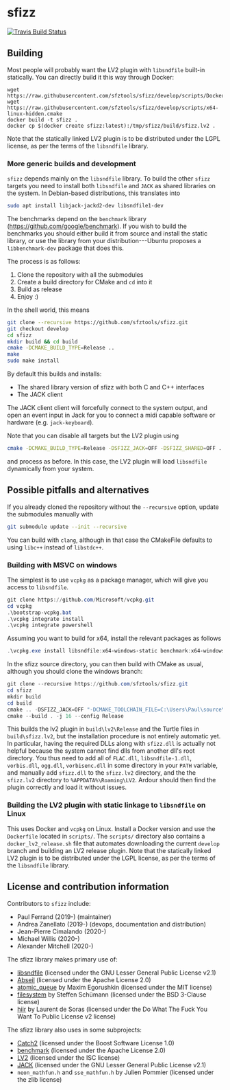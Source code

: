 # sfizz

[![Travis Build Status](https://img.shields.io/travis/com/sfztools/sfizz.svg?label=Linux&style=popout&logo=travis)](https://travis-ci.com/sfztools/sfizz)

## Building

Most people will probably want the LV2 plugin with `libsndfile` built-in statically.
You can directly build it this way through Docker:
```
wget https://raw.githubusercontent.com/sfztools/sfizz/develop/scripts/Dockerfile
wget https://raw.githubusercontent.com/sfztools/sfizz/develop/scripts/x64-linux-hidden.cmake
docker build -t sfizz .
docker cp $(docker create sfizz:latest):/tmp/sfizz/build/sfizz.lv2 .
```
Note that the statically linked LV2 plugin is to be distributed under the LGPL license, as per the terms of the `libsndfile` library.

### More generic builds and development

`sfizz` depends mainly on the `libsndfile` library.
To build the other `sfizz` targets you need to install both `libsndfile` and `JACK` as shared libraries on the system.
In Debian-based distributions, this translates into

```bash
sudo apt install libjack-jackd2-dev libsndfile1-dev
```
The benchmarks depend on the `benchmark` library (https://github.com/google/benchmark).
If you wish to build the benchmarks you should either build it from source and install the static library, or use the library from your distribution---Ubuntu proposes a `libbenchmark-dev` package that does this.

The process is as follows:
1. Clone the repository with all the submodules
2. Create a build directory for CMake and `cd` into it
3. Build as release
4. Enjoy :)

In the shell world, this means

```bash
git clone --recursive https://github.com/sfztools/sfizz.git
git checkout develop
cd sfizz
mkdir build && cd build
cmake -DCMAKE_BUILD_TYPE=Release ..
make
sudo make install
```

By default this builds and installs:
- The shared library version of sfizz with both C and C++ interfaces
- The JACK client

The JACK client client will forcefully connect to the system output, and open an event input in Jack for you to connect a midi capable software or hardware (e.g. `jack-keyboard`).

Note that you can disable all targets but the LV2 plugin using
```sh
cmake -DCMAKE_BUILD_TYPE=Release -DSFIZZ_JACK=OFF -DSFIZZ_SHARED=OFF ..
```
and process as before.
In this case, the LV2 plugin will load `libsndfile` dynamically from your system.

## Possible pitfalls and alternatives

If you already cloned the repository without the `--recursive` option,
update the submodules manually with

```bash
git submodule update --init --recursive
```

You can build with `clang`, although in that case the CMakeFile defaults to using `libc++` instead of `libstdc++`.

### Building with MSVC on windows

The simplest is to use `vcpkg` as a package manager, which will give you access to `libsndfile`.
```powershell
git clone https://github.com/Microsoft/vcpkg.git
cd vcpkg
.\bootstrap-vcpkg.bat
.\vcpkg integrate install
.\vcpkg integrate powershell
```

Assuming you want to build for x64, install the relevant packages as follows
```powershell
.\vcpkg.exe install libsndfile:x64-windows-static benchmark:x64-windows-static
```

In the sfizz source directory, you can then build with CMake as usual, although you should clone the windows branch:
```powershell
git clone --recursive https://github.com/sfztools/sfizz.git
cd sfizz
mkdir build
cd build
cmake .. -DSFIZZ_JACK=OFF "-DCMAKE_TOOLCHAIN_FILE=C:\Users\Paul\source\vcpkg\scripts\buildsystems\vcpkg.cmake" -DVCPKG_TARGET_TRIPLET=x64-windows-static
cmake --build . -j 16 --config Release
```

This builds the lv2 plugin in `build\lv2\Release` and the Turtle files in `build\sfizz.lv2`, but the installation procedure is not entirely automatic yet.
In particular, having the required DLLs along with `sfizz.dll` is actually not helpful because the system cannot find dlls from another dll's root directory.
You thus need to add all of `FLAC.dll`, `libsndfile-1.dll`, `vorbis.dll`, `ogg.dll`, `vorbisenc.dll` in some directory in your `PATH` variable, and manually add `sfizz.dll` to the `sfizz.lv2` directory, and the the `sfizz.lv2` directory to `%APPDATA%\Roaming\LV2`.
Ardour should then find the plugin correctly and load it without issues.

### Building the LV2 plugin with static linkage to `libsndfile` on Linux

This uses Docker and `vcpkg` on Linux.
Install a Docker version and use the `Dockerfile` located in `scripts/`.
The `scripts/` directory also contains a `docker_lv2_release.sh` file that automates downloading the current `develop` branch and building an LV2 release plugin.
Note that the statically linked LV2 plugin is to be distributed under the LGPL license, as per the terms of the `libsndfile` library.

## License and contribution information

Contributors to `sfizz` include:
- Paul Ferrand (2019-) (maintainer)
- Andrea Zanellato (2019-) (devops, documentation and distribution)
- Jean-Pierre Cimalando (2020-)
- Michael Willis (2020-)
- Alexander Mitchell (2020-)

The sfizz library makes primary use of:
- [libsndfile](https://github.com/erikd/libsndfile/) (licensed under the GNU Lesser General Public License v2.1)
- [Abseil](https://github.com/abseil/abseil-cpp) (licensed under the Apache License 2.0)
- [atomic_queue](https://github.com/max0x7ba/atomic_queue) by Maxim Egorushkin (licensed under the MIT license)
- [filesystem](https://github.com/gulrak/filesystem) by Steffen Schümann (licensed under the BSD 3-Clause license)
- [hiir](http://ldesoras.free.fr/prod.html#src_hiir) by Laurent de Soras (licensed under the Do What The Fuck You Want To Public License v2 license)

The sfizz library also uses in some subprojects:
- [Catch2](https://github.com/catchorg/Catch2)  (licensed under the Boost Software License 1.0)
- [benchmark](https://github.com/google/benchmark) (licensed under the Apache License 2.0)
- [LV2](https://lv2plug.in/) (licensed under the ISC license)
- [JACK](https://github.com/jackaudio/jack2) (licensed under the GNU Lesser General Public License v2.1)
- `neon_mathfun.h` and `sse_mathfun.h` by Julien Pommier (licensed under the zlib license)
